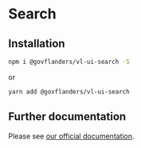 # Search
## Installation
```bash
npm i @govflanders/vl-ui-search -S
```
or
```bash
yarn add @govflanders/vl-ui-search
```
## Further documentation
Please see [our official documentation](https://overheid.vlaanderen.be/webuniversum/v3/search?q=vl-ui-search).
